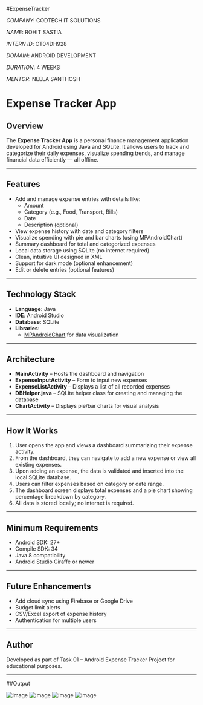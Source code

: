 #ExpenseTracker

*COMPANY*: CODTECH IT SOLUTIONS

*NAME*: ROHIT SASTIA

*INTERN ID*: CT04DH928

*DOMAIN*: ANDROID DEVELOPMENT

*DURATION*: 4 WEEKS

*MENTOR*: NEELA SANTHOSH

# Expense Tracker App 

## Overview

The **Expense Tracker App** is a personal finance management application developed for Android using Java and SQLite. It allows users to track and categorize their daily expenses, visualize spending trends, and manage financial data efficiently — all offline.

---

## Features

- Add and manage expense entries with details like:
  - Amount
  - Category (e.g., Food, Transport, Bills)
  - Date
  - Description (optional)
- View expense history with date and category filters
- Visualize spending with pie and bar charts (using MPAndroidChart)
- Summary dashboard for total and categorized expenses
- Local data storage using SQLite (no internet required)
- Clean, intuitive UI designed in XML
- Support for dark mode (optional enhancement)
- Edit or delete entries (optional features)

---

## Technology Stack

- **Language**: Java
- **IDE**: Android Studio
- **Database**: SQLite
- **Libraries**: 
  - [MPAndroidChart](https://github.com/PhilJay/MPAndroidChart) for data visualization

---

## Architecture

- **MainActivity** – Hosts the dashboard and navigation
- **ExpenseInputActivity** – Form to input new expenses
- **ExpenseListActivity** – Displays a list of all recorded expenses
- **DBHelper.java** – SQLite helper class for creating and managing the database
- **ChartActivity** – Displays pie/bar charts for visual analysis

---


## How It Works

1. User opens the app and views a dashboard summarizing their expense activity.
2. From the dashboard, they can navigate to add a new expense or view all existing expenses.
3. Upon adding an expense, the data is validated and inserted into the local SQLite database.
4. Users can filter expenses based on category or date range.
5. The dashboard screen displays total expenses and a pie chart showing percentage breakdown by category.
6. All data is stored locally; no internet is required.

---

## Minimum Requirements

- Android SDK: 27+
- Compile SDK: 34
- Java 8 compatibility
- Android Studio Giraffe or newer

---

## Future Enhancements

- Add cloud sync using Firebase or Google Drive
- Budget limit alerts
- CSV/Excel export of expense history
- Authentication for multiple users

---


## Author

Developed as part of Task 01 – Android Expense Tracker Project for educational purposes.

---

##Output

![Image](https://github.com/user-attachments/assets/396107f6-af59-41dd-9c12-ff6a7937692f)
![Image](https://github.com/user-attachments/assets/08c00ed1-c787-4bc9-9865-008e19dc5afe)
![Image](https://github.com/user-attachments/assets/d24ac0aa-8afd-4fb7-94cb-52729a1c36c2)
![Image](https://github.com/user-attachments/assets/5c63e4db-2185-4064-b81a-f388f65779c5)


